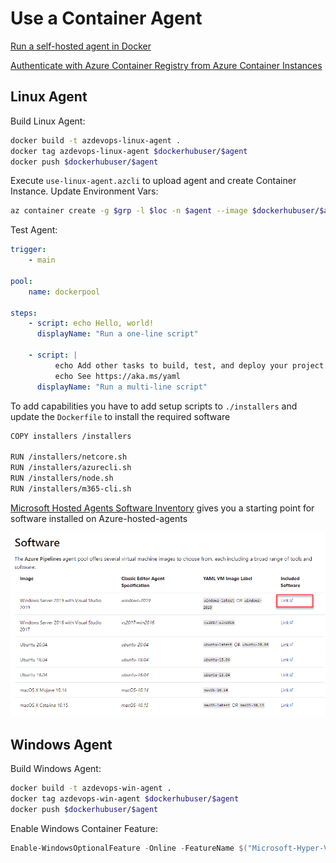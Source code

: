 # Use a Container Agent

[Run a self-hosted agent in Docker](https://docs.microsoft.com/en-us/azure/devops/pipelines/agents/docker?view=azure-devops)

[Authenticate with Azure Container Registry from Azure Container Instances](https://docs.microsoft.com/en-us/azure/container-registry/container-registry-auth-aci)

## Linux Agent

Build Linux Agent:

```bash
docker build -t azdevops-linux-agent .
docker tag azdevops-linux-agent $dockerhubuser/$agent
docker push $dockerhubuser/$agent
```

Execute `use-linux-agent.azcli` to upload agent and create Container Instance. Update Environment Vars:

```bash
az container create -g $grp -l $loc -n $agent --image $dockerhubuser/$agent --cpu 1 --memory 1 --dns-name-label $agent --port 80 --environment-variables 'AZP_URL'=$org 'AZP_TOKEN'=$token 'AZP_AGENT_NAME'='shlinuxagent' 'AZP_POOL'=$pool
```

Test Agent:

```yaml
trigger:
    - main

pool:
    name: dockerpool

steps:
    - script: echo Hello, world!
      displayName: "Run a one-line script"

    - script: |
          echo Add other tasks to build, test, and deploy your project.
          echo See https://aka.ms/yaml
      displayName: "Run a multi-line script"
```

To add capabilities you have to add setup scripts to `./installers` and update the `Dockerfile` to install the required software

```bash
COPY installers /installers

RUN /installers/netcore.sh
RUN /installers/azurecli.sh
RUN /installers/node.sh
RUN /installers/m365-cli.sh
```

[Microsoft Hosted Agents Software Inventory](https://docs.microsoft.com/en-us/azure/devops/pipelines/agents/hosted?view=azure-devops&tabs=yaml) gives you a starting point for software installed on Azure-hosted-agents

![inventory](_images/inventory.png)

## Windows Agent

Build Windows Agent:

```bash
docker build -t azdevops-win-agent .
docker tag azdevops-win-agent $dockerhubuser/$agent
docker push $dockerhubuser/$agent
```

Enable Windows Container Feature:

```Powershell
Enable-WindowsOptionalFeature -Online -FeatureName $("Microsoft-Hyper-V", "Containers") -All
```
